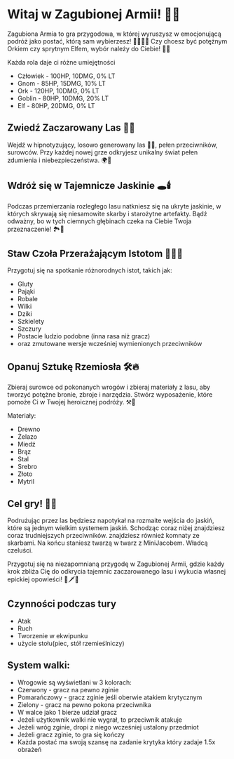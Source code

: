 # Witaj w Zagubionej Armii! 🌲🏹

Zagubiona Armia to gra przygodowa, w której wyruszysz w emocjonującą podróż jako postać, którą sam wybierzesz!
🧙‍♂️🧝‍♀️ Czy chcesz być potężnym Orkiem czy sprytnym Elfem, wybór należy do Ciebie! 💪🦄

Każda rola daje ci różne umiejętności
- Człowiek - 100HP, 10DMG, 0% LT
- Gnom - 85HP, 15DMG, 10% LT
- Ork - 120HP, 10DMG, 0% LT
- Goblin - 80HP, 10DMG, 20% LT
- Elf - 80HP, 20DMG, 0% LT

## Zwiedź Zaczarowany Las 🌳🍃

Wejdź w hipnotyzujący, losowo generowany las 🌲🌳, pełen przeciwników, surowców.
Przy każdej nowej grze odkryjesz unikalny świat pełen zdumienia i niebezpieczeństwa. 🌍🌟

## Wdróż się w Tajemnicze Jaskinie 🕳️🕯️

Podczas przemierzania rozległego lasu natkniesz się na ukryte jaskinie, w których skrywają się niesamowite skarby i starożytne artefakty. 
Bądź odważny, bo w tych ciemnych głębinach czeka na Ciebie Twoja przeznaczenie! 🏞️💎

## Staw Czoła Przerażającym Istotom 🐺🧟‍♂️

Przygotuj się na spotkanie różnorodnych istot, takich jak:
- Gluty
- Pająki
- Robale
- Wilki
- Dziki
- Szkielety
- Szczury
- Postacie ludzio podobne (inna rasa niż gracz)
- oraz zmutowane wersje wcześniej wymienionych przeciwników

## Opanuj Sztukę Rzemiosła 🛠️🔥

Zbieraj surowce od pokonanych wrogów i zbieraj materiały z lasu, aby tworzyć potężne bronie, zbroje i narzędzia. Stwórz wyposażenie, które pomoże Ci w Twojej heroicznej podróży. ⚒️💼

Materiały:
- Drewno
- Żelazo
- Miedź
- Brąz
- Stal
- Srebro
- Złoto
- Mytril

## Cel gry! 📜🌟
Podrużując przez las będziesz napotykał na rozmaite wejścia do jaskiń, które są jednym wielkim systemem jaskiń. Schodząc coraz niżej znajdziesz coraz trudniejszych przeciwników. znajdziesz również komnaty ze skarbami. Na końcu staniesz twarzą w twarz z MiniJacobem. Władcą czeluści.

Przygotuj się na niezapomnianą przygodę w Zagubionej Armii, gdzie każdy krok zbliża Cię do odkrycia tajemnic zaczarowanego lasu i wykucia własnej epickiej opowieści! 🌲🗡️🌟

## Czynności podczas tury
- Atak
- Ruch
- Tworzenie w ekwipunku
- użycie stołu(piec, stół rzemieślniczy)

## System walki:
- Wrogowie są wyświetlani w 3 kolorach:
- Czerwony - gracz na pewno zginie
- Pomarańczowy - gracz zginie jeśli oberwie atakiem krytycznym
- Zielony - gracz na pewno pokona przeciwnika
- W walce jako 1 bierze udział gracz
- Jeżeli użytkownik walki nie wygrał, to przeciwnik atakuje
- Jeżeli wróg zginie, dropi z niego wcześniej ustalony przedmiot
- Jeżeli gracz zginie, to gra się kończy
- Każda postać ma swoją szansę na zadanie krytyka który zadaje 1.5x obrażeń